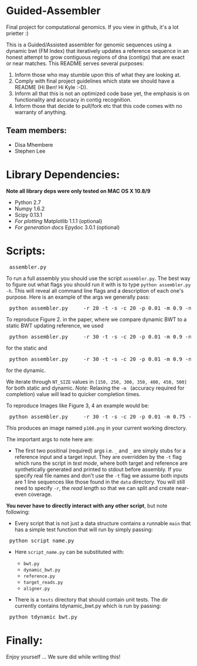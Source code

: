 Guided-Assembler
================

Final project for computational genomics. If you view in github, it's a lot prietter :)

This is a Guided/Assisted assembler for genomic sequences using a dynamic bwt (FM Index) that iteratively updates a reference sequence in an honest attempt to grow contiguous regions of dna (contigs) that are exact or near matches. This README serves several purposes:
1. Inform those who may stumble upon this of what they are looking at.
2. Comply with final project guidelines which state we should have a README (Hi Ben! Hi Kyle :-D).
3. Inform all that this is not an optimized code base yet, the emphasis is on functionality and accuracy in contig recognition.
4. Inform those that decide to pull/fork etc that this code comes with no warranty of anything.

Team members:
--------------
- Disa Mhembere
- Stephen Lee

Library Dependencies:
=====================
**Note all library deps were only tested on MAC OS X 10.8/9**

- Python 2.7
- Numpy 1.6.2
- Scipy 0.13.1
- *For plotting* Matplotlib 1.1.1 (optional)
- *For generation docs* Epydoc 3.0.1 (optional)

Scripts:
========

<pre> assembler.py </pre>
To run a full assembly you should use the script `assembler.py`. The best way to figure out what flags you should run it with is to type `python assembler.py -h`. This will reveal all command line flags and a description of each one's purpose. Here is an example of the args we generally pass:
<pre> python assembler.py _ _ -r 20 -t -s -c 20 -p 0.01 -m 0.9 -n 100 -C 0.6 -e </pre>

To reproduce Figure 2. in the paper, where we compare dynamic BWT to a static BWT updating reference, we used 
<pre> python assembler.py _ _ -r 30 -t -s -c 20 -p 0.01 -m 0.9 -n NT\_SIZE -C 0.5 -e -O1 </pre> 
for the static and
<pre> python assembler.py _ _ -r 30 -t -s -c 20 -p 0.01 -m 0.9 -n NT\_SIZE -C 0.5 -e </pre>  for the dynamic.
We iterate through `NT_SIZE` values in `[150, 250, 300, 350, 400, 450, 500]` for both static and dynamic. *Note:* Relaxing the `-m ` (accuracy required for completion) value will lead to quicker completion times.

To reproduce Images like Figure 3, 4 an example would be:
<pre> python assembler.py _ _ -r 30 -t -s -c 20 -p 0.01 -m 0.75 -n 100 -C 0.5 -e -P -S -F p100 </pre>  
This produces an image named `p100.png` in your current working directory.

The important args to note here are:
- The first two positinal (required) args i.e. `_` and `_` are simply stubs for a reference input and a target input. They are overridden by the `-t` flag which runs the script in *test mode*, where both target and reference are synthetically generated and printed to stdout before assembly. If you specify real file names and don't use the `-t` flag we assume both inputs are 1 line sequences like those found in the `data` directory. You will still need to specify `-r`, the *read length* so that we can split and create near-even coverage.

**You never have to directly interact with any other script**, but note following:
- Every script that is not just a data structure contains a runnable `main` that has a simple test function that will run by simply passing:
<pre> python script_name.py </pre>
  - Here `script_name.py` can be substituted with: 
    - `bwt.py`
    - `dynamic_bwt.py`
    - `reference.py`
    - `target_reads.py`
    - `aligner.py`

- There is a `tests` directory that should contain unit tests. The dir currently contains tdynamic_bwt.py which is run by passing:
<pre> python tdynamic_bwt.py </pre>

Finally:
========
Enjoy yourself ... We sure did while writing this!
